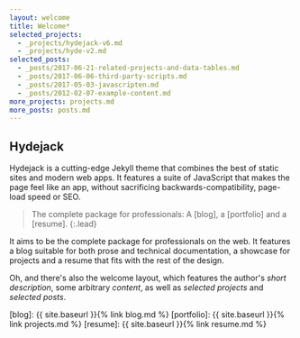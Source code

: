 ```yaml
---
layout: welcome
title: Welcome*
selected_projects:
  - _projects/hydejack-v6.md
  - _projects/hyde-v2.md
selected_posts:
  - _posts/2017-06-21-related-projects-and-data-tables.md
  - _posts/2017-06-06-third-party-scripts.md
  - _posts/2017-05-03-javascripten.md
  - _posts/2012-02-07-example-content.md
more_projects: projects.md
more_posts: posts.md
---
```


## Hydejack
Hydejack is a cutting-edge Jekyll theme that combines the best of static sites and modern web apps.
It features a suite of JavaScript that makes the page feel like an app,
without sacrificing backwards-compatibility, page-load speed or SEO.

> The complete package for professionals: A [blog], a [portfolio] and a [resume].
{:.lead}

It aims to be the complete package for professionals on the web.
It features a blog suitable for both prose and technical documentation,
a showcase for projects and a resume that fits with the rest of the design.

Oh, and there's also the welcome layout, which features the author's *short description*,
some arbitrary *content*, as well as *selected projects* and *selected posts*.


[blog]: {{ site.baseurl }}{% link blog.md %}
[portfolio]: {{ site.baseurl }}{% link projects.md %}
[resume]: {{ site.baseurl }}{% link resume.md %}
